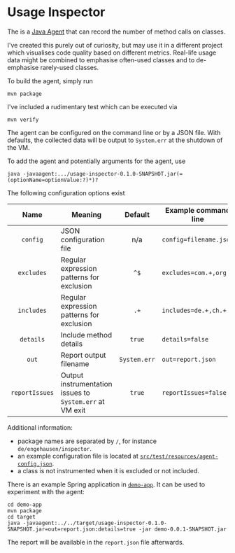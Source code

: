 # Usage Inspector

The is a [Java Agent](https://www.developer.com/design/what-is-java-agent/) that can record
the number of method calls on classes.

I've created this purely out of curiosity, but may use it in a different project which
visualises code quality based on different metrics. Real-life usage data might be combined
to emphasise often-used classes and to de-emphasise rarely-used classes.

To build the agent, simply run

    mvn package

I've included a rudimentary test which can be executed via

    mvn verify

The agent can be configured on the command line or by a JSON file.
With defaults, the collected data will be output to `System.err` at the shutdown of the VM.

To add the agent and potentially arguments for the agent, use

    java -javaagent:.../usage-inspector-0.1.0-SNAPSHOT.jar(=(optionName=optionValue:?)*)?

The following configuration options exist

| Name           | Meaning                                                  | Default      | Example command line   | JSON                                   |
|:--------------:|----------------------------------------------------------|:------------:|------------------------|----------------------------------------|
| `config`       | JSON configuration file                                  | n/a          | `config=filename.json` | n/a                                    |
| `excludes`     | Regular expression patterns for exclusion                | `^$`         | `excludes=com.+,org.+` | `{ "excludes": [ "com.+", "org.+" ] }` |
| `includes`     | Regular expression patterns for exclusion                | `.+`         | `includes=de.+,ch.+`   | `{ "includes": [ "de.+", "ch.+" ] }`   |
| `details`      | Include method details                                   | `true`       | `details=false`        | `{ "details": false }`                 |
| `out`          | Report output filename                                   | `System.err` | `out=report.json`      | `{ "out": "report.json" }`             |
| `reportIssues` | Output instrumentation issues to `System.err` at VM exit | `true`       | `reportIssues=false`   | `{ "reportIssues": false }`            |

Additional information:

- package names are separated by `/`, for instance `de/engehausen/inspector`.
- an example configuration file is located at [`src/test/resources/agent-config.json`](./src/test/resources/agent-config.json).
- a class is not instrumented when it is excluded or not included.

There is an example Spring application in [`demo-app`](./demo-app). It can be used to experiment with the agent:

    cd demo-app
    mvn package
    cd target
    java -javaagent:../../target/usage-inspector-0.1.0-SNAPSHOT.jar=out=report.json:details=true -jar demo-0.0.1-SNAPSHOT.jar

The report will be available in the `report.json` file afterwards.
